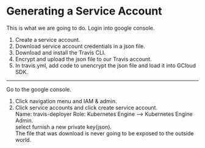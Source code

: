 # Generating a Service Account
This is what we are going to do. Login into google console.  
1. Create a service account.  
2. Download service account credentials in a json file.  
3. Download and install the Travis CLI.  
4. Encrypt and upload the json file to our Travis account.  
5. In travis.yml, add code to unencrypt the json file and load it into GCloud SDK.  
---
Go to the google console.  
1. Click navigation menu and IAM & admin.  
2. Click service accounts and click create service account.  
Name: travis-deployer
Role: Kubernetes Engine --> Kubernetes Engine Admin.  
select furnish a new private key(json).  
The file that was download is never going to be exposed to the outside world.  

